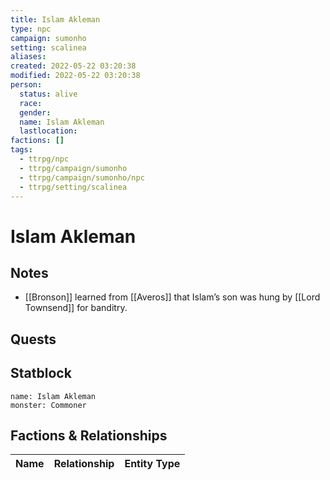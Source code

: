 ```yaml
---
title: Islam Akleman
type: npc
campaign: sumonho
setting: scalinea
aliases: 
created: 2022-05-22 03:20:38
modified: 2022-05-22 03:20:38
person:
  status: alive
  race: 
  gender: 
  name: Islam Akleman
  lastlocation: 
factions: []
tags:
  - ttrpg/npc
  - ttrpg/campaign/sumonho
  - ttrpg/campaign/sumonho/npc
  - ttrpg/setting/scalinea
---
```


# Islam Akleman

## Notes

- [[Bronson]] learned from [[Averos]] that Islam’s son was hung by [[Lord Townsend]] for banditry.

## Quests


## Statblock

```statblock
name: Islam Akleman
monster: Commoner
```


## Factions & Relationships
| Name | Relationship | Entity Type |
| ---- |:------------:| ----------- |



